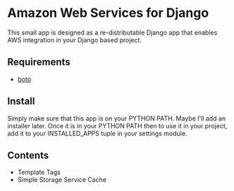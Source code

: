 # Amazon Web Services for Django

This small app is designed as a re-distributable Django app that enables
AWS integration in your Django based project.  

## Requirements

 * [boto](http://boto.googlecode.com)

## Install

Simply make sure that this app is on your PYTHON PATH.  Maybe I'll add an 
installer later.  Once it is in your PYTHON PATH then to use it in your 
project, add it to your INSTALLED_APPS tuple in your settings module.

## Contents

 * Template Tags
 * Simple Storage Service Cache


